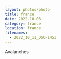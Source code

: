 ```yaml
---
layout: photos/photo
title: france
date: 2022-10-03
category: france
location: france
filenames:
  - 2022_10_11_DSCF1453
---
```


Avalanches
